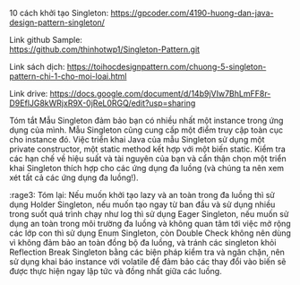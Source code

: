 10 cách khởi tạo Singleton:
https://gpcoder.com/4190-huong-dan-java-design-pattern-singleton/

Link github Sample:  
https://github.com/thinhotwp1/Singleton-Pattern.git

Link sách dịch:
https://toihocdesignpattern.com/chuong-5-singleton-pattern-chi-1-cho-moi-loai.html

Link drive:
https://docs.google.com/document/d/14b9jVIw7BhLmFF8r-D9EflJG8kWRjxR9X-0jReL0RGQ/edit?usp=sharing

Tóm tắt
Mẫu Singleton đảm bảo bạn có nhiều nhất một instance trong ứng dụng của mình.
Mẫu Singleton cũng cung cấp một điểm truy cập toàn cục cho instance đó.
Việc triển khai Java của mẫu Singleton sử dụng một private constructor, một static method kết hợp với một biến static.
Kiểm tra các hạn chế về hiệu suất và tài nguyên của bạn và cẩn thận chọn một triển khai Singleton thích hợp cho các ứng dụng đa luồng (và chúng ta nên xem xét tất cả các ứng dụng đa luồng!).

:rage3:
Tóm lại: Nếu muốn khởi tạo lazy và an toàn trong đa luồng thì sử dụng Holder Singleton, nếu muốn tạo ngay từ ban đầu và sử dụng nhiều trong suốt quá trình chạy như log thì sử dụng Eager Singleton, nếu muốn sử dụng an toàn trong môi trường đa luồng và không quan tâm tới việc mở rộng các lớp con thì sử dụng Enum Singleton, còn Double Check không nên dùng vì không đảm bảo an toàn đồng bộ đa luồng, và tránh các singleton khỏi Reflection Break Singleton bằng các biện pháp kiểm tra và ngăn chặn, nên sử dụng khai báo instance với volatile để đảm bảo các thay đổi vào biến sẽ được thực hiện ngay lập tức và đồng nhất giữa các luồng.



